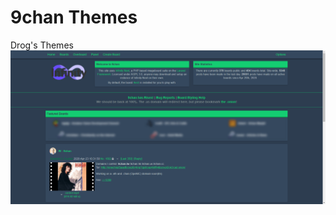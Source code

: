 # 9chan Themes
Drog's Themes
![Preview of the Themes](https://github.com/drogs/9chan/blob/master/ThemesPreview.gif)

